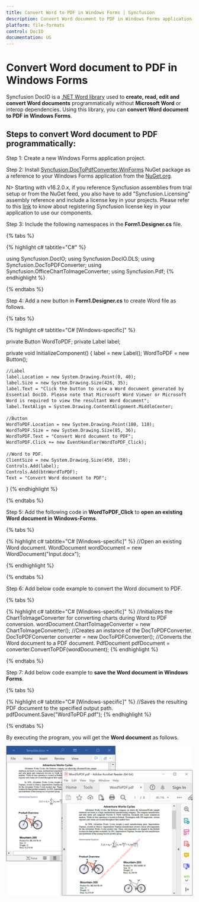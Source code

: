 ```yaml
---
title: Convert Word to PDF in Windows Forms | Syncfusion 
description: Convert Word document to PDF in Windows Forms application using Syncfusion .NET Word (DocIO) library without Microsoft Word or interop dependencies.
platform: file-formats
control: DocIO
documentation: UG
---
```


# Convert Word document to PDF in Windows Forms

Syncfusion DocIO is a [.NET Word library](https://www.syncfusion.com/document-processing/word-framework/net/word-library) used to **create, read, edit and convert Word documents** programmatically without **Microsoft Word** or interop dependencies. Using this library, you can **convert Word document to PDF in Windows Forms**.

## Steps to convert Word document to PDF programmatically:

Step 1: Create a new Windows Forms application project.

Step 2: Install [Syncfusion.DocToPdfConverter.WinForms](https://www.nuget.org/packages/Syncfusion.DocToPdfConverter.WinForms/) NuGet package as a reference to your Windows Forms application from the [NuGet.org](https://www.nuget.org/).

N> Starting with v16.2.0.x, if you reference Syncfusion assemblies from trial setup or from the NuGet feed, you also have to add "Syncfusion.Licensing" assembly reference and include a license key in your projects. Please refer to this [link](https://help.syncfusion.com/common/essential-studio/licensing/overview) to know about registering Syncfusion license key in your application to use our components.

Step 3: Include the following namespaces in the **Form1.Designer.cs** file.

{% tabs %}

{% highlight c# tabtitle="C#" %}

using Syncfusion.DocIO;
using Syncfusion.DocIO.DLS;
using Syncfusion.DocToPDFConverter;
using Syncfusion.OfficeChartToImageConverter;
using Syncfusion.Pdf;
{% endhighlight %}

{% endtabs %}

Step 4: Add a new button in **Form1.Designer.cs** to create Word file as follows.

{% tabs %}

{% highlight c# tabtitle="C# [Windows-specific]" %}

private Button WordToPDF;
private Label label;

private void InitializeComponent()
{
    label = new Label();
    WordToPDF = new Button();

    //Label
    label.Location = new System.Drawing.Point(0, 40);
    label.Size = new System.Drawing.Size(426, 35);
    label.Text = "Click the button to view a Word document generated by Essential DocIO. Please note that Microsoft Word Viewer or Microsoft Word is required to view the resultant Word document";
    label.TextAlign = System.Drawing.ContentAlignment.MiddleCenter;

    //Button
    WordToPDF.Location = new System.Drawing.Point(180, 110);
    WordToPDF.Size = new System.Drawing.Size(85, 36);
    WordToPDF.Text = "Convert Word document to PDF";
    WordToPDF.Click += new EventHandler(WordToPDF_Click);

    //Word to PDF.
    ClientSize = new System.Drawing.Size(450, 150);
    Controls.Add(label);
    Controls.Add(btnWordToPDF);
    Text = "Convert Word document to PDF";
}
{% endhighlight %}

{% endtabs %}

Step 5: Add the following code in **WordToPDF_Click** to **open an existing Word document in Windows-Forms**.

{% tabs %}

{% highlight c# tabtitle="C# [Windows-specific]" %}
//Open an existing Word document.
WordDocument wordDocument = new WordDocument("Input.docx");

{% endhighlight %}

{% endtabs %}

Step 6: Add below code example to convert the Word document to PDF.

{% tabs %}

{% highlight c# tabtitle="C# [Windows-specific]" %}
//Initializes the ChartToImageConverter for converting charts during Word to PDF conversion.
wordDocument.ChartToImageConverter = new ChartToImageConverter();
//Creates an instance of the DocToPDFConverter.
DocToPDFConverter converter = new DocToPDFConverter();
//Converts the Word document to a PDF document.
PdfDocument pdfDocument = converter.ConvertToPDF(wordDocument);
{% endhighlight %}

{% endtabs %}

Step 7: Add below code example to **save the Word document in Windows Forms**.

{% tabs %}

{% highlight c# tabtitle="C# [Windows-specific]" %}
//Saves the resulting PDF document to the specified output path.
pdfDocument.Save("WordToPDF.pdf");
{% endhighlight %}

{% endtabs %}

By executing the program, you will get the **Word document** as follows.

![Windows Forms output Word document](Windows-Forms_images/ConvertWordtoPDF.png)